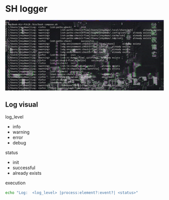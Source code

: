 # SH logger

![logger](../assets/logger-screenshot.jpeg)

## Log visual

log_level
 * info
 * warning
 * error
 * debug

status
 * init
 * successful
 * already exists

execution
```bash
echo "Log:  <log_level> |process:element?:event?| <status>"
```
